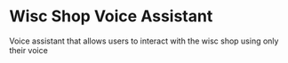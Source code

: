 # Wisc Shop Voice Assistant
 Voice assistant that allows users to interact with the wisc shop using only their voice
